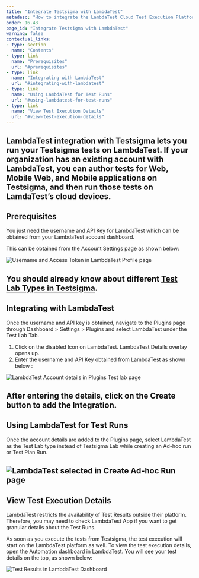 ```yaml
---
title: "Integrate Testsigma with LambdaTest"
metadesc: "How to integrate the LambdaTest Cloud Test Execution Platform with Testsigma"
order: 16.43
page_id: "Integrate Testsigma with LambdaTest"
warning: false
contextual_links:
- type: section
  name: "Contents"
- type: link
  name: "Prerequisites"
  url: "#prerequisites"
- type: link
  name: "Integrating with LambdaTest"
  url: "#integrating-with-lambdatest"
- type: link
  name: "Using LambdaTest for Test Runs"
  url: "#using-lambdatest-for-test-runs"
- type: link
  name: "View Test Execution Details"
  url: "#view-test-execution-details"
---
```

LambdaTest integration with Testsigma lets you run your Testsigma tests on LambdaTest.
If your organization has an existing account with LambdaTest, you can author tests for Web, Mobile Web, and Mobile applications on Testsigma, and then run those tests on LamdaTest’s cloud devices.
---

## **Prerequisites**

You just need the username and API Key for LambdaTest which can be obtained from your LambdaTest account dashboard.

This can be obtained from the Account Settings page as shown below:

![Username and Access Token in LambdaTest Profile page ](https://docs.testsigma.com/images/lambdatest/lambdatest-profile-username-access-token.png)

You should already know about different [Test Lab Types in Testsigma](https://testsigma.com/docs/test-management/test-plans/supported-test-lab-types/).
---

## **Integrating with LambdaTest**

Once the username and API key is obtained, navigate to the Plugins page through Dashboard > Settings > Plugins and select LambdaTest under the Test Lab Tab.
 1. Click on the disabled Icon on LambdaTest. LambdaTest Details overlay opens up.
 2. Enter the username and API Key obtained from LambdaTest as shown below :

 ![LambdaTest Account details in Plugins Test lab page](https://docs.testsigma.com/images/lambdatest/plugins-enable-lambdatest-integration-email-key.png)

 After entering the details, click on the Create button to add the Integration.
---

## **Using LambdaTest for Test Runs**

Once the account details are added to the Plugins page, select LambdaTest as the Test Lab type instead of Testsigma Lab while creating an Ad-hoc run or Test Plan Run.

![LambdaTest selected in Create Ad-hoc Run page](https://docs.testsigma.com/images/lambdatest/create-adhoc-run-testlab-lt-selected.png)
---

## **View Test Execution Details**

LambdaTest restricts the availability of Test Results outside their platform. Therefore, you may need to check LambdaTest App if you want to get granular details about the Test Runs.

As soon as you execute the tests from Testsigma, the test execution will start on the LambdaTest platform as well. To view the test execution details, open the Automation dashboard in LambdaTest. You will see your test details on the top, as shown below:

![Test Results in LambdaTest Dashboard](https://docs.testsigma.com/images/lambdatest/lt-dashboard-test-results.png)









